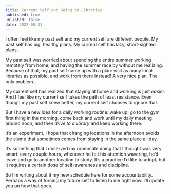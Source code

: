 ```yaml
---
title: Current Self and Going to Libraries
published: true
unlisted: false
date: 2022-05-31
---
```


I often feel like my past self and my current self are different people. My past self has big, healthy plans. My current self has lazy, short-sighted plans.

My past self was worried about spending the entire summer working remotely from home, and having the summer race by without me realizing. Because of that, my past self came up with a plan: visit as many local libraries as possible, and work from there instead! A very nice plan. The only problem...

My current self has realized that staying at home and working is just _easier_. And I feel like my current self takes the path of least resistance. Even though my past self knew better, my current self chooses to ignore that.

But I have a new idea for a daily working routine: wake up, go to the gym first thing in the morning, come back and work until my daily meeting around noon, and then _drive to a library_ and keep working there.

It’s an experiment. I hope that changing locations in the afternoon avoids the slump that sometimes comes from staying in the same place all day.

It’s something that I observed my roommate doing that I thought was very smart: every couple hours, whenever he felt his attention wavering, he’d leave and go to another location to study. It’s a practice I’d like to adopt, but it requires a certain dose of self-awareness and discipline.

So I’m writing about it my new schedule here for some accountability. Perhaps a way of forcing my future self to listen to me right now. I’ll update you on how that goes.

